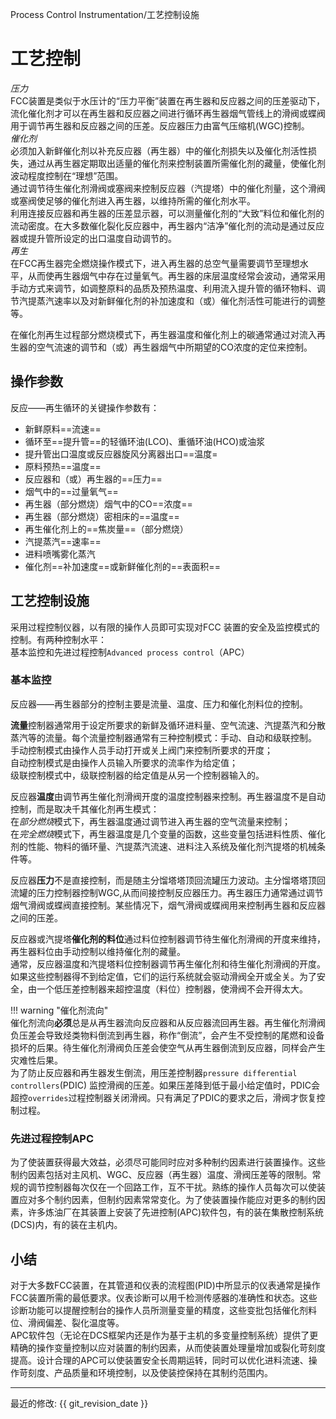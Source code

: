 Process Control Instrumentation/工艺控制设施    

# 工艺控制

*压力*  
FCC装置是类似于水压计的“压力平衡”装置在再生器和反应器之间的压差驱动下，流化催化剂才可以在再生器和反应器之间进行循环再生器烟气管线上的滑阀或蝶阀用于调节再生器和反应器之间的压差。反应器压力由富气压缩机(WGC)控制。  
*催化剂*    
必须加入新鲜催化剂以补充反应器（再生器）中的催化剂损失以及催化剂活性损失，通过从再生器定期取出适量的催化剂来控制装置所需催化剂的藏量，使催化剂波动程度控制在“理想”范围。  
通过调节待生催化剂滑阀或塞阀来控制反应器（汽提塔）中的催化剂量，这个滑阀或塞阀使足够的催化剂进入再生器，以维持所需的催化剂水平。    
利用连接反应器和再生器的压差显示器，可以测量催化剂的“大致”料位和催化剂的流动密度。在大多数催化裂化反应器中，再生器内“洁净”催化剂的流动是通过反应器或提升管所设定的出口温度自动调节的。     
*再生*    
在FCC再生器完全燃烧操作模式下，进入再生器的总空气量需要调节至理想水平，从而使再生器烟气中存在过量氧气。再生器的床层温度经常会波动，通常采用手动方式来调节，如调整原料的品质及预热温度、利用流入提升管的循环物料、调节汽提蒸汽速率以及对新鲜催化剂的补加速度和（或）催化剂活性可能进行的调整等。      

在催化剂再生过程部分燃烧模式下，再生器温度和催化剂上的碳通常通过对流入再生器的空气流速的调节和（或）再生器烟气中所期望的CO浓度的定位来控制。    


## 操作参数
反应——再生循环的关键操作参数有：    

* 新鲜原料==流速==   
* 循环至==提升管==的轻循环油(LCO)、重循环油(HCO)或油浆  
* 提升管出口温度或反应器旋风分离器出口==温度=  
* 原料预热==温度==   
* 反应器和（或）再生器的==压力==    
* 烟气中的==过量氧气==  
* 再生器（部分燃烧）烟气中的CO==浓度==   
* 再生器（部分燃烧）密相床的==温度==  
* 再生催化剂上的==焦炭量==（部分燃烧）    
* 汽提蒸汽==速率==  
* 进料喷嘴雾化蒸汽  
* 催化剂==补加速度==或新鲜催化剂的==表面积==    
  
## 工艺控制设施
采用过程控制仪器，以有限的操作人员即可实现对FCC 装置的安全及监控模式的控制。有两种控制水平：    
基本监控和先进过程控制`Advanced process control`（APC）   

### 基本监控
反应器——再生器部分的控制主要是流量、温度、压力和催化剂料位的控制。  

**流量**控制器通常用于设定所要求的新鲜及循环进料量、空气流速、汽提蒸汽和分散蒸汽等的流量。每个流量控制器通常有三种控制模式：手动、自动和级联控制。   
手动控制模式由操作人员手动打开或关上阀门来控制所要求的开度；    
自动控制模式是由操作人员输入所要求的流率作为给定值；    
级联控制模式中，级联控制器的给定值是从另一个控制器输入的。  

反应器**温度**由调节再生催化剂滑阀开度的温度控制器来控制。再生器温度不是自动控制，而是取决千其催化剂再生模式：  
在*部分燃烧*模式下，再生器温度通过调节进入再生器的空气流量来控制；    
在*完全燃烧*模式下，再生器温度是几个变量的函数，这些变量包括进料性质、催化剂的性能、物料的循环量、汽提蒸汽流速、进料注入系统及催化剂汽提塔的机械条件等。  

反应器**压力**不是直接控制，而是随主分馏塔塔顶回流罐压力波动。主分馏塔塔顶回流罐的压力控制器控制WGC,从而间接控制反应器压力。再生器压力通常通过调节烟气滑阀或蝶阀直接控制。某些情况下，烟气滑阀或蝶阀用来控制再生器和反应器之间的压差。  

反应器或汽提塔**催化剂的料位**通过料位控制器调节待生催化剂滑阀的开度来维持，再生器料位由手动控制以维持催化剂的藏量。    
通常，反应器温度和汽提塔料位控制器调节再生催化剂和待生催化剂滑阀的开度。如果这些控制器得不到给定值，它们的运行系统就会驱动滑阀全开或全关。为了安全，由一个低压差控制器来超控温度（料位）控制器，使滑阀不会开得太大。    

!!! warning "催化剂流向"    
    催化剂流向**必须**总是从再生器流向反应器和从反应器流回再生器。再生催化剂滑阀负压差会导致烃类物料倒流到再生器，称作“倒流”，会产生不受控制的尾燃和设备损坏的后果。待生催化剂滑阀负压差会使空气从再生器倒流到反应器，同样会产生灾难性后果。    
    为了防止反应器和再生器发生倒流，用压差控制器`pressure differential controllers`(PDIC) 监控滑阀的压差。如果压差降到低于最小给定值时，PDIC会超控`overrides`过程控制器关闭滑阀。只有满足了PDIC的要求之后，滑阀才恢复控制过程。   

### 先进过程控制APC
为了使装置获得最大效益，必须尽可能同时应对多种制约因素进行装置操作。这些制约因素包括对主风机、WGC、反应器（再生器）温度、滑阀压差等的限制。常规的调节控制器每次仅在一个回路工作，互不干扰。熟练的操作人员每次可以使装置应对多个制约因素，但制约因素常常变化。为了使装置操作能应对更多的制约因素，许多炼油厂在其装置上安装了先进控制(APC)软件包，有的装在集散控制系统(DCS)内，有的装在主机内。

## 小结
对于大多数FCC装置，在其管道和仪表的流程图(PID)中所显示的仪表通常是操作FCC装置所需的最低要求。仪表诊断可以用千检测传感器的准确性和状态。这些诊断功能可以提醒控制台的操作人员所测量变量的精度，这些变批包括催化剂料位、滑阀偏差、裂化温度等。   
APC软件包（无论在DCS框架内还是作为基于主机的多变量控制系统）提供了更精确的操作变量控制以应对装置的制约因素，从而使装置处理量增加或裂化苛刻度提高。设计合理的APC可以使装置安全长周期运转，同时可以优化进料流速、操作苛刻度、产品质量和环境控制，以及使装控保持在其制约范围内。   


-----

最近的修改: {{ git_revision_date }}
